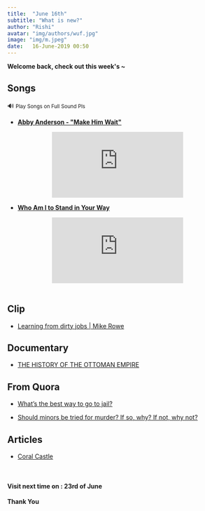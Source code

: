 ```yaml
---
title:  "June 16th"
subtitle: "What is new?"
author: "Rishi"
avatar: "img/authors/wuf.jpg"
image: "img/m.jpeg"
date:   16-June-2019 00:50
---
```


__Welcome back, check out this week's ~__

## Songs

🔊 <small>Play Songs on Full Sound Pls</small>

- __[Abby Anderson - "Make Him Wait" ](https://youtu.be/MWWahIlLImw)__

<center><iframe src="https://www.youtube.com/embed/MWWahIlLImw" frameborder="0" allow="accelerometer; autoplay; encrypted-media; gyroscope; picture-in-picture" allowfullscreen></iframe></center>

- __[Who Am I to Stand in Your Way](https://youtu.be/5hPfL4zBY-c)__

<center><iframe src="https://www.youtube.com/embed/5hPfL4zBY-c" frameborder="0" allow="accelerometer; autoplay; encrypted-media; gyroscope; picture-in-picture" allowfullscreen></iframe></center>

<br>

## Clip

- <a href="https://youtu.be/IRVdiHu1VCc" target="_blank">Learning from dirty jobs | Mike Rowe</a>

## Documentary

- <a href="https://www.youtube.com/watch?v=1oean5l__Cc" target="_blank">THE HISTORY OF THE OTTOMAN EMPIRE</a>

## From Quora

- <a href="https://qr.ae/TWhPAT" target="_blank">What’s the best way to go to jail?</a>

- <a href="https://qr.ae/TWhPAn" target="_blank">Should minors be tried for murder? If so, why? If not, why not?</a>

## Articles

- <a href="https://en.wikipedia.org/wiki/Coral_Castle" target="_blank">Coral Castle</a>

<br>

#### __Visit next time on :__ __23rd of June__

__Thank You__
